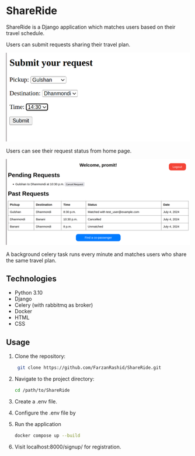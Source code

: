 # ShareRide
ShareRide is a Django application which matches  users based on their travel schedule.

Users can submit requests sharing their travel plan.


![Share travel schedule](image_2.png)

Users can see their request status from home page.


![ShareRide](readme.png)

A background celery task runs every minute and matches users who share the same travel plan.

## Technologies
- Python 3.10
- Django
- Celery (with rabbitmq as broker)
- Docker
- HTML
- CSS

## Usage

1. Clone the repository:
   ```bash
    git clone https://github.com/FarzanRashid/ShareRide.git
    ```
2. Navigate to the project directory:
    ```bash
    cd /path/to/ShareRide
    ```

3. Create a .env file.


4. Configure the .env file by


4. Run the application
    ```bash
    docker compose up --build
    ```

5. Visit localhost:8000/signup/ for registration.
